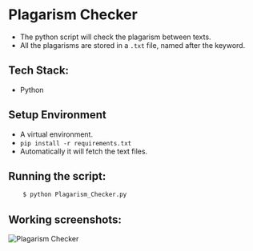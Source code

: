# Plagarism Checker

- The python script will check the plagarism between texts.
- All the plagarisms are stored in a ```.txt``` file, named after the keyword.

## Tech Stack:
<ul> <li> Python </li></ul>

## Setup Environment

- A virtual environment.
- `pip install -r requirements.txt`
- Automatically it will fetch the text files.


## Running the script:


```sh
    $ python Plagarism_Checker.py
```

## Working screenshots:

![Plagarism Checker](https://user-images.githubusercontent.com/72568715/161045972-034079db-b328-4fd5-a8ea-753e4249ab5e.PNG)
